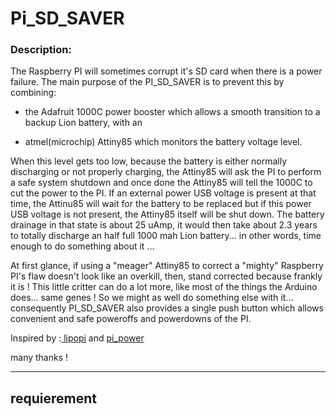 # Pi_SD_SAVER  
  
### Description:  
    
The Raspberry PI will sometimes corrupt it's SD card when there is a power failure. The main purpose of the PI_SD_SAVER is to  prevent this by combining:  

* the Adafruit 1000C power booster which allows a smooth transition to a backup Lion battery, with an 

* atmel(microchip) Attiny85 which monitors the battery voltage level.  

When this level gets too low, because the battery is either normally discharging or not properly charging, the Attiny85 will ask the PI to perform a safe system shutdown and once done the Attiny85 will tell the 1000C to cut the power to the PI. If an external power USB voltage is present at that time, the Attinu85 will wait for the battery to be replaced but if this power USB voltage is not present, the Attiny85 itself will be shut down. The battery drainage in that state is about 25 uAmp, it would then take about 2.3 years to totally discharge an half full 1000 mah Lion battery... in other words, time enough to do something about it ...  

At first glance, if using a "meager" Attiny85 to correct a "mighty" Raspberry PI's flaw doesn't look like an overkill, then, stand corrected because frankly it is ! This little critter can do a lot more, like most of the things the Arduino does... same genes ! So we might as well do something else with it... consequently PI_SD_SAVER also provides a single push button which allows convenient and safe poweroffs and powerdowns of the PI.   
  
  
Inspired by :<a href="https://github.com/NeonHorizon/lipopi"> lipopi</a> and  <a href="https://github.com/craic/pi_power"> pi_power</a>   
  
many thanks !  

* * *  
  
## requierement  
  
  

